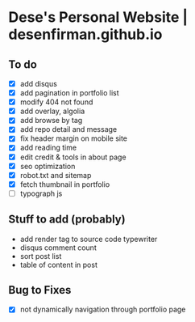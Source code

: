 # Dese's Personal Website | desenfirman.github.io

## To do

- [x] add disqus
- [x] add pagination in portfolio list
- [x] modify 404 not found
- [x] add overlay, algolia
- [x] add browse by tag
- [x] add repo detail and message
- [x] fix header margin on mobile site
- [x] add reading time
- [x] edit credit & tools in about page
- [x] seo optimization
- [x] robot.txt and sitemap
- [x] fetch thumbnail in portfolio
- [ ] typograph js

## Stuff to add (probably)

- add render tag to source code typewriter
- disqus comment count
- sort post list
- table of content in post

## Bug to Fixes

- [x] not dynamically navigation through portfolio page